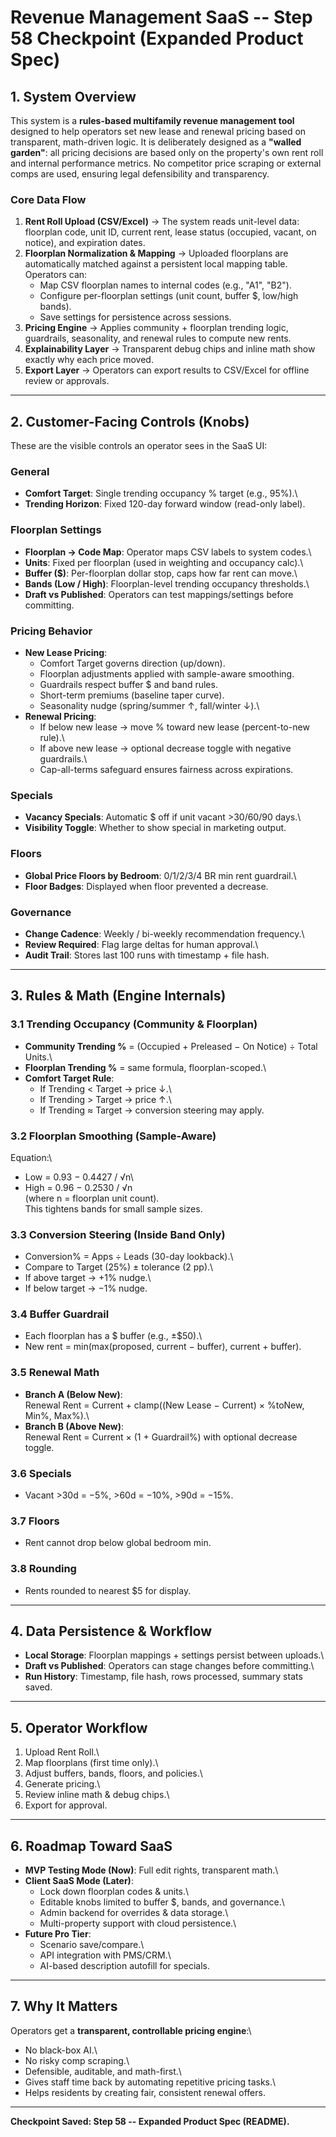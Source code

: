 # Revenue Management SaaS -- Step 58 Checkpoint (Expanded Product Spec)

## 1. System Overview

This system is a **rules-based multifamily revenue management tool**
designed to help operators set new lease and renewal pricing based on
transparent, math-driven logic. It is deliberately designed as a
**"walled garden"**: all pricing decisions are based only on the
property's own rent roll and internal performance metrics. No competitor
price scraping or external comps are used, ensuring legal defensibility
and transparency.

### Core Data Flow

1.  **Rent Roll Upload (CSV/Excel)** → The system reads unit-level data:
    floorplan code, unit ID, current rent, lease status (occupied,
    vacant, on notice), and expiration dates.
2.  **Floorplan Normalization & Mapping** → Uploaded floorplans are
    automatically matched against a persistent local mapping table.
    Operators can:
    -   Map CSV floorplan names to internal codes (e.g., "A1", "B2").
    -   Configure per-floorplan settings (unit count, buffer \$,
        low/high bands).
    -   Save settings for persistence across sessions.
3.  **Pricing Engine** → Applies community + floorplan trending logic,
    guardrails, seasonality, and renewal rules to compute new rents.
4.  **Explainability Layer** → Transparent debug chips and inline math
    show exactly why each price moved.
5.  **Export Layer** → Operators can export results to CSV/Excel for
    offline review or approvals.

------------------------------------------------------------------------

## 2. Customer-Facing Controls (Knobs)

These are the visible controls an operator sees in the SaaS UI:

### General

-   **Comfort Target**: Single trending occupancy % target (e.g., 95%).\
-   **Trending Horizon**: Fixed 120-day forward window (read-only
    label).

### Floorplan Settings

-   **Floorplan → Code Map**: Operator maps CSV labels to system codes.\
-   **Units**: Fixed per floorplan (used in weighting and occupancy
    calc).\
-   **Buffer (\$)**: Per-floorplan dollar stop, caps how far rent can
    move.\
-   **Bands (Low / High)**: Floorplan-level trending occupancy
    thresholds.\
-   **Draft vs Published**: Operators can test mappings/settings before
    committing.

### Pricing Behavior

-   **New Lease Pricing**:
    -   Comfort Target governs direction (up/down).
    -   Floorplan adjustments applied with sample-aware smoothing.
    -   Guardrails respect buffer \$ and band rules.
    -   Short-term premiums (baseline taper curve).
    -   Seasonality nudge (spring/summer ↑, fall/winter ↓).\
-   **Renewal Pricing**:
    -   If below new lease → move % toward new lease (percent-to-new
        rule).\
    -   If above new lease → optional decrease toggle with negative
        guardrails.\
    -   Cap-all-terms safeguard ensures fairness across expirations.

### Specials

-   **Vacancy Specials**: Automatic \$ off if unit vacant \>30/60/90
    days.\
-   **Visibility Toggle**: Whether to show special in marketing output.

### Floors

-   **Global Price Floors by Bedroom**: 0/1/2/3/4 BR min rent
    guardrail.\
-   **Floor Badges**: Displayed when floor prevented a decrease.

### Governance

-   **Change Cadence**: Weekly / bi-weekly recommendation frequency.\
-   **Review Required**: Flag large deltas for human approval.\
-   **Audit Trail**: Stores last 100 runs with timestamp + file hash.

------------------------------------------------------------------------

## 3. Rules & Math (Engine Internals)

### 3.1 Trending Occupancy (Community & Floorplan)

-   **Community Trending %** = (Occupied + Preleased − On Notice) ÷
    Total Units.\
-   **Floorplan Trending %** = same formula, floorplan-scoped.\
-   **Comfort Target Rule**:
    -   If Trending \< Target → price ↓.\
    -   If Trending \> Target → price ↑.\
    -   If Trending ≈ Target → conversion steering may apply.

### 3.2 Floorplan Smoothing (Sample-Aware)

Equation:\
- Low = 0.93 − 0.4427 / √n\
- High = 0.96 − 0.2530 / √n\
(where n = floorplan unit count).\
This tightens bands for small sample sizes.

### 3.3 Conversion Steering (Inside Band Only)

-   Conversion% = Apps ÷ Leads (30-day lookback).\
-   Compare to Target (25%) ± tolerance (2 pp).\
-   If above target → +1% nudge.\
-   If below target → −1% nudge.

### 3.4 Buffer Guardrail

-   Each floorplan has a \$ buffer (e.g., ±\$50).\
-   New rent = min(max(proposed, current − buffer), current + buffer).

### 3.5 Renewal Math

-   **Branch A (Below New)**:\
    Renewal Rent = Current + clamp((New Lease − Current) × %toNew, Min%,
    Max%).\
-   **Branch B (Above New)**:\
    Renewal Rent = Current × (1 + Guardrail%) with optional decrease
    toggle.

### 3.6 Specials

-   Vacant \>30d = −5%, \>60d = −10%, \>90d = −15%.

### 3.7 Floors

-   Rent cannot drop below global bedroom min.

### 3.8 Rounding

-   Rents rounded to nearest \$5 for display.

------------------------------------------------------------------------

## 4. Data Persistence & Workflow

-   **Local Storage**: Floorplan mappings + settings persist between
    uploads.\
-   **Draft vs Published**: Operators can stage changes before
    committing.\
-   **Run History**: Timestamp, file hash, rows processed, summary stats
    saved.

------------------------------------------------------------------------

## 5. Operator Workflow

1.  Upload Rent Roll.\
2.  Map floorplans (first time only).\
3.  Adjust buffers, bands, floors, and policies.\
4.  Generate pricing.\
5.  Review inline math & debug chips.\
6.  Export for approval.

------------------------------------------------------------------------

## 6. Roadmap Toward SaaS

-   **MVP Testing Mode (Now)**: Full edit rights, transparent math.\
-   **Client SaaS Mode (Later)**:
    -   Lock down floorplan codes & units.\
    -   Editable knobs limited to buffer \$, bands, and governance.\
    -   Admin backend for overrides & data storage.\
    -   Multi-property support with cloud persistence.\
-   **Future Pro Tier**:
    -   Scenario save/compare.\
    -   API integration with PMS/CRM.\
    -   AI-based description autofill for specials.

------------------------------------------------------------------------

## 7. Why It Matters

Operators get a **transparent, controllable pricing engine**:\
- No black-box AI.\
- No risky comp scraping.\
- Defensible, auditable, and math-first.\
- Gives staff time back by automating repetitive pricing tasks.\
- Helps residents by creating fair, consistent renewal offers.

------------------------------------------------------------------------

**Checkpoint Saved: Step 58 -- Expanded Product Spec (README).**
